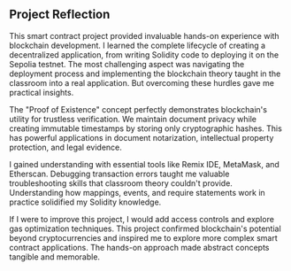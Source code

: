 ## **Project Reflection**

 This smart contract project provided invaluable hands-on experience with blockchain development. I learned the complete lifecycle of creating a decentralized application, from writing Solidity code to deploying it on the Sepolia testnet. The most challenging aspect was navigating the deployment process and implementing the blockchain theory taught in the classroom into a real application. But overcoming these hurdles gave me practical insights.
	
 The "Proof of Existence" concept perfectly demonstrates blockchain's utility for trustless verification. We maintain document privacy while creating immutable timestamps by storing only cryptographic hashes. This has powerful applications in document notarization, intellectual property protection, and legal evidence.
	
 I gained understanding with essential tools like Remix IDE, MetaMask, and Etherscan. Debugging transaction errors taught me valuable troubleshooting skills that classroom theory couldn't provide. Understanding how mappings, events, and require statements work in practice solidified my Solidity knowledge.
	
 If I were to improve this project, I would add access controls and explore gas optimization techniques. This project confirmed blockchain's potential beyond cryptocurrencies and inspired me to explore more complex smart contract applications. The hands-on approach made abstract concepts tangible and memorable.
